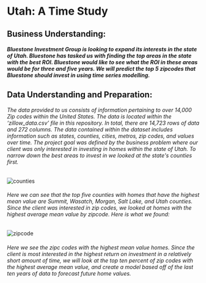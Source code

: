 # Utah:  A Time Study

## Business Understanding:  
##### Bluestone Investment Group is looking to expand its interests in the state of Utah.  Bluestone has tasked us with finding the top areas in the state with the best ROI.  Bluestone would like to see what the ROI in these areas would be for three and five years.  We will predict the top 5 zipcodes that Bluestone should invest in using time series modelling.

## Data Understanding and Preparation:
###### The data provided to us consists of information pertaining to over 14,000 Zip codes within the United States. The data is located within the ‘zillow_data.csv’ file in this repository. In total, there are 14,723 rows of data and 272 columns.  The data contained within the dataset includes information such as states, counties, cities, metros, zip codes, and values over time.  The project goal was defined by the business problem where our client was only interested in investing in homes within the state of Utah. To narrow down the best areas to invest in we looked at the state's counties first.
![counties](https://user-images.githubusercontent.com/96254640/213546506-e8031e03-0315-49d6-a162-3ca6b97a5c1f.png)
###### Here we can see that the top five counties with homes that have the highest mean value are Summit, Wasatch, Morgan, Salt Lake, and Utah counties.  Since the client was interested in zip codes, we looked at homes with the highest average mean value by zipcode.  Here is what we found:
![zipcode](https://user-images.githubusercontent.com/96254640/213561189-ec3882af-776c-4d6c-94e6-bbb6496009f9.png)
###### Here we see the zipc codes with the highest mean value homes.  Since the client is most interested in the highest return on investment in a relatively short amount of time, we will look at the top ten percent of zip codes with the highest average mean value, and create a model based off of the last ten years of data to forecast future home values.
